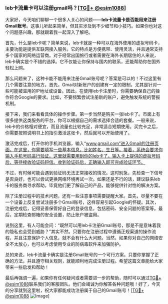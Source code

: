 ### leb卡流量卡可以注册gmail吗？[[TG💪+ @esim1088](https://t.me/s/esim1088)]

大家好，今天咱们聊聊一个很多人关心的问题——**leb卡流量卡是否能用来注册Gmail账号**。这事儿听起来简单，但其实涉及到不少细节和小技巧。如果你也对这个问题感兴趣，那就跟着我一起深入了解吧。

首先，什么是leb卡呢？简单来说，leb卡就是一种可以在海外使用的虚拟号码卡，主要功能是提供互联网接入服务。它的特点是方便携带、使用灵活，并且通常支持多个国家的网络运营商。对于经常出国旅行或者需要在海外长期居住的人来说，leb卡确实是个不错的选择。它不仅能让你保持与国内的联系，还能帮助你在国外轻松上网。

那么问题来了，这种卡能不能用来注册Gmail账号呢？答案是可以的！不过这里有几个需要注意的地方。首先，Gmail对新账户的创建有一定的限制，尤其是针对一些可能被滥用的IP地址或设备。因此，在使用leb卡注册时，你需要确保自己的操作符合Google的要求。比如，不要频繁尝试注册新的账户，避免触发系统的警报机制。

接下来，我们来看看具体的操作步骤。第一步当然是购买一张leb卡了。市面上有很多提供这类服务的平台，你可以根据自己的需求选择合适的套餐。一般来说，leb卡的价格相对便宜，而且流量也比较充足，非常适合短期使用。买完卡之后，你需要按照说明书上的指引激活这张卡，然后就可以开始使用了。

激活完成后，打开你的手机浏览器，输入“www.gmail.com”进入Gmail的注册页面。在这里，你需要填写一些基本信息，比如姓名、生日等。接着，系统会要求你输入手机号码进行验证。这里就需要用到你的leb卡了。输入卡上提供的虚拟号码后，等待接收验证码短信。收到验证码后，正确输入即可完成验证环节。

不过，有时候可能会遇到验证码无法正常接收的情况。这时别急，先检查一下信号是否良好，也可以尝试更换网络环境再试一次。如果还是不行的话，建议联系leb卡的服务商寻求帮助。毕竟他们更了解自己的产品，能够提供针对性的解决方案。

除了注册过程中的技术问题，还有一些注意事项需要提醒大家。首先，尽量不要在一个设备上反复尝试注册多个Gmail账号，这样容易引起Google的怀疑。其次，注册完成后，记得妥善保管好自己的登录信息，包括密码、安全问题的答案等。最后，定期检查邮箱的安全设置，防止账户被盗用。

说到这里，有人可能会问：“既然可以用leb卡注册Gmail账号，那是不是意味着我的隐私也会受到威胁？”其实不然。只要你在注册过程中遵循正规渠道的操作流程，并且注意保护个人信息，就不会有什么大问题。当然，如果你对自己的网络安全不太放心，也可以考虑使用专业的防病毒软件来加强防护。

总的来说，leb卡流量卡确实是注册Gmail账号的一个可行方案。只要你掌握了正确的方法，并且遵守相关规则，就能顺利地完成注册过程。希望这篇文章能给大家带来一些启发和帮助！

最后再强调一遍，如果你有任何疑问或者需要进一步的帮助，随时可以通过[TG💪+ @esim1088](https://t.me/s/esim1088)联系我们的客服团队。他们会竭诚为你解答各种问题哦！好了，今天的分享就到这里啦，祝大家都能成功注册属于自己的Gmail账号！[[TG💪+ @esim1088](https://t.me/s/esim1088) ![Image](https://i.postimg.cc/4NQfJmqS/Snipaste-2025-05-13-00-14-12.png)]